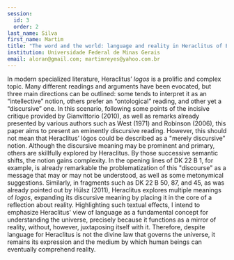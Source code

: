 ```yaml
---
session:
  id: 3
  order: 2
last_name: Silva
first_name: Martim
title: "The word and the world: language and reality in Heraclitus of Ephesus"
institution: Universidade Federal de Minas Gerais
email: aloran@gmail.com; martimreyes@yahoo.com.br
---
```

In modern specialized literature, Heraclitus’ *logos* is a prolific and complex topic. Many different readings and arguments have been evocated, but three main directions can be outlined: some tends to interpret it as an “intellective” notion, others prefer an “ontological” reading, and other yet a “discursive” one. In this scenario, following some points of the incisive critique provided by Gianvittorio (2010), as well as remarks already presented by various authors such as West (1971) and Robinson (2006), this paper aims to present an eminently discursive reading. However, this should not mean that Heraclitus’ lógos could be described as a "merely discursive” notion. Although the discursive meaning may be prominent and primary, others are skillfully explored by Heraclitus. By those successive semantic shifts, the notion gains complexity. In the opening lines of DK 22 B 1, for example, is already remarkable the problematization of this "discourse" as a message that may or may not be understood, as well as some metonymical suggestions. Similarly, in fragments such as DK 22 B 50, 87, and 45, as was already pointed out by Hülsz (2011), Heraclitus explores multiple meanings of *logos*, expanding its discursive meaning by placing it in the core of a reflection about reality. Highlighting such textual effects, I intend to emphasize Heraclitus' view of language as a fundamental concept for understanding the universe, precisely because it functions as a mirror of reality, without, however, juxtaposing itself with it. Therefore, despite language for Heraclitus is not the divine law that governs the universe, it remains its expression and the medium by which human beings can eventually comprehend reality.
